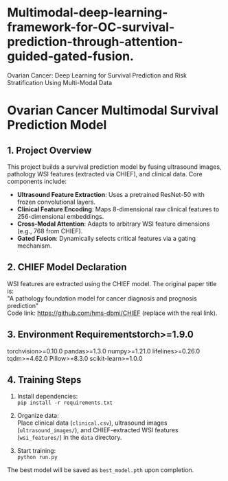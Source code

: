 # Multimodal-deep-learning-framework-for-OC-survival-prediction-through-attention-guided-gated-fusion.
Ovarian Cancer: Deep Learning for Survival Prediction and Risk Stratification Using Multi-Modal Data
# Ovarian Cancer Multimodal Survival Prediction Model

## 1. Project Overview
This project builds a survival prediction model by fusing ultrasound images, pathology WSI features (extracted via CHIEF), and clinical data. Core components include:
- **Ultrasound Feature Extraction**: Uses a pretrained ResNet-50 with frozen convolutional layers.
- **Clinical Feature Encoding**: Maps 8-dimensional raw clinical features to 256-dimensional embeddings.
- **Cross-Modal Attention**: Adapts to arbitrary WSI feature dimensions (e.g., 768 from CHIEF).
- **Gated Fusion**: Dynamically selects critical features via a gating mechanism.


## 2. CHIEF Model Declaration
WSI features are extracted using the CHIEF model. The original paper title is:  
"A pathology foundation model for cancer diagnosis and prognosis prediction"  
Code link: https://github.com/hms-dbmi/CHIEF (replace with the real link).


## 3. Environment Requirementstorch>=1.9.0
torchvision>=0.10.0
pandas>=1.3.0
numpy>=1.21.0
lifelines>=0.26.0
tqdm>=4.62.0
Pillow>=8.3.0
scikit-learn>=1.0.0

## 4. Training Steps
1. Install dependencies:  
   `pip install -r requirements.txt`

2. Organize data:  
   Place clinical data (`clinical.csv`), ultrasound images (`ultrasound_images/`), and CHIEF-extracted WSI features (`wsi_features/`) in the `data` directory.

3. Start training:  
   `python run.py`

The best model will be saved as `best_model.pth` upon completion.
    
